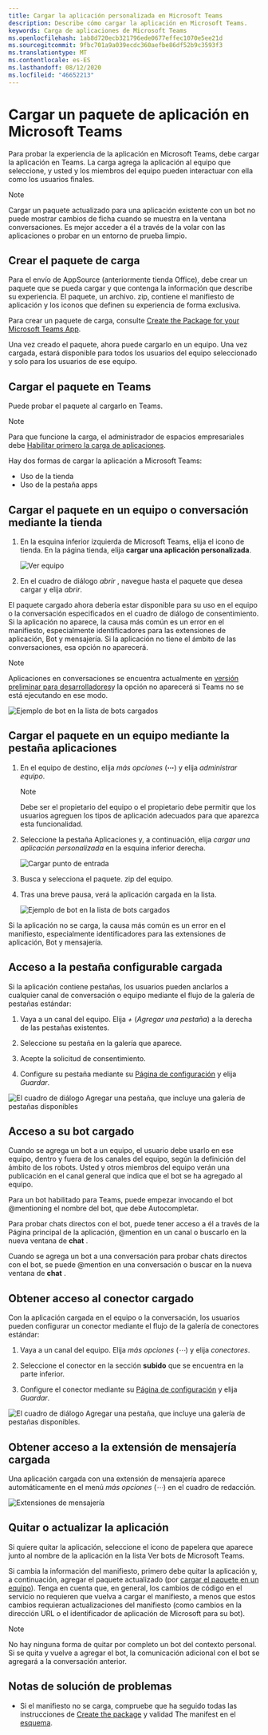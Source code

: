 ```yaml
---
title: Cargar la aplicación personalizada en Microsoft Teams
description: Describe cómo cargar la aplicación en Microsoft Teams.
keywords: Carga de aplicaciones de Microsoft Teams
ms.openlocfilehash: 1ab8d720ecb321796ede0677effec1070e5ee21d
ms.sourcegitcommit: 9fbc701a9a039ecdc360aefbe86df52b9c3593f3
ms.translationtype: MT
ms.contentlocale: es-ES
ms.lasthandoff: 08/12/2020
ms.locfileid: "46652213"
---
```

# <a name="upload-an-app-package-to-microsoft-teams"></a>Cargar un paquete de aplicación en Microsoft Teams

Para probar la experiencia de la aplicación en Microsoft Teams, debe cargar la aplicación en Teams. La carga agrega la aplicación al equipo que seleccione, y usted y los miembros del equipo pueden interactuar con ella como los usuarios finales.

> [!NOTE]
> Cargar un paquete actualizado para una aplicación existente con un bot no puede mostrar cambios de ficha cuando se muestra en la ventana conversaciones. Es mejor acceder a él a través de la volar con las aplicaciones o probar en un entorno de prueba limpio.

## <a name="create-your-upload-package"></a>Crear el paquete de carga

Para el envío de AppSource (anteriormente tienda Office), debe crear un paquete que se pueda cargar y que contenga la información que describe su experiencia. El paquete, un archivo. zip, contiene el manifiesto de aplicación y los iconos que definen su experiencia de forma exclusiva.

Para crear un paquete de carga, consulte [Create the Package for your Microsoft Teams App](../../concepts/build-and-test/apps-package.md).

Una vez creado el paquete, ahora puede cargarlo en un equipo. Una vez cargada, estará disponible para todos los usuarios del equipo seleccionado y solo para los usuarios de ese equipo.

## <a name="load-your-package-into-teams"></a>Cargar el paquete en Teams

Puede probar el paquete al cargarlo en Teams.

> [!NOTE]
> Para que funcione la carga, el administrador de espacios empresariales debe [Habilitar primero la carga de aplicaciones](/microsoftteams/admin-settings).

Hay dos formas de cargar la aplicación a Microsoft Teams:

* Uso de la tienda
* Uso de la pestaña apps

## <a name="upload-your-package-into-a-team-or-conversation-using-the-store"></a>Cargar el paquete en un equipo o conversación mediante la tienda

1. En la esquina inferior izquierda de Microsoft Teams, elija el icono de tienda. En la página tienda, elija **cargar una aplicación personalizada**.

   ![Ver equipo](../../assets/images/store-upload-a-custom-app.png)

2. En el cuadro de diálogo *abrir* , navegue hasta el paquete que desea cargar y elija *abrir*.

El paquete cargado ahora debería estar disponible para su uso en el equipo o la conversación especificados en el cuadro de diálogo de consentimiento. Si la aplicación no aparece, la causa más común es un error en el manifiesto, especialmente identificadores para las extensiones de aplicación, Bot y mensajería. Si la aplicación no tiene el ámbito de las conversaciones, esa opción no aparecerá.

>[!NOTE]
> Aplicaciones en conversaciones se encuentra actualmente en [versión preliminar para desarrolladores](../../resources/dev-preview/developer-preview-intro.md)y la opción no aparecerá si Teams no se está ejecutando en ese modo.

![Ejemplo de bot en la lista de bots cargados](../../assets/images/botinlist.jpg)

## <a name="upload-your-package-into-a-team-using-the-apps-tab"></a>Cargar el paquete en un equipo mediante la pestaña aplicaciones

1. En el equipo de destino, elija *más opciones* (**&#8943;**) y elija *administrar equipo*.

   > [!NOTE]
   > Debe ser el propietario del equipo o el propietario debe permitir que los usuarios agreguen los tipos de aplicación adecuados para que aparezca esta funcionalidad.

2. Seleccione la pestaña Aplicaciones y, a continuación, elija *cargar una aplicación personalizada* en la esquina inferior derecha.

   ![Cargar punto de entrada](../../assets/images/UploadACustomApp.png)

3. Busca y selecciona el paquete. zip del equipo.

4. Tras una breve pausa, verá la aplicación cargada en la lista.

   ![Ejemplo de bot en la lista de bots cargados](../../assets/images/botinlist.jpg)

Si la aplicación no se carga, la causa más común es un error en el manifiesto, especialmente identificadores para las extensiones de aplicación, Bot y mensajería.

## <a name="accessing-your-uploaded-configurable-tab"></a>Acceso a la pestaña configurable cargada

Si la aplicación contiene pestañas, los usuarios pueden anclarlos a cualquier canal de conversación o equipo mediante el flujo de la galería de pestañas estándar:

1. Vaya a un canal del equipo. Elija *+* (*Agregar una pestaña*) a la derecha de las pestañas existentes.

2. Seleccione su pestaña en la galería que aparece.

3. Acepte la solicitud de consentimiento.

4. Configure su pestaña mediante su [Página de configuración](../../tabs/how-to/create-tab-pages/configuration-page.md) y elija *Guardar*.

  ![El cuadro de diálogo Agregar una pestaña, que incluye una galería de pestañas disponibles](../../assets/images/tab_gallery.png)

## <a name="accessing-your-uploaded-bot"></a>Acceso a su bot cargado

Cuando se agrega un bot a un equipo, el usuario debe usarlo en ese equipo, dentro y fuera de los canales del equipo, según la definición del ámbito de los robots. Usted y otros miembros del equipo verán una publicación en el canal general que indica que el bot se ha agregado al equipo.

Para un bot habilitado para Teams, puede empezar invocando el bot @mentioning el nombre del bot, que debe Autocompletar.

Para probar chats directos con el bot, puede tener acceso a él a través de la Página principal de la aplicación, @mention en un canal o buscarlo en la nueva ventana de **chat** .

Cuando se agrega un bot a una conversación para probar chats directos con el bot, se puede @mention en una conversación o buscar en la nueva ventana de **chat** .

## <a name="accessing-your-uploaded-connector"></a>Obtener acceso al conector cargado

Con la aplicación cargada en el equipo o la conversación, los usuarios pueden configurar un conector mediante el flujo de la galería de conectores estándar:

1. Vaya a un canal del equipo. Elija *más opciones* (*&#8943;*) y elija *conectores*.

2. Seleccione el conector en la sección **subido** que se encuentra en la parte inferior.

3. Configure el conector mediante su [Página de configuración](../../webhooks-and-connectors/how-to/connectors-creating.md) y elija *Guardar*.

  ![El cuadro de diálogo Agregar una pestaña, que incluye una galería de pestañas disponibles.](../../assets/images/connector_gallery.png)

## <a name="accessing-your-uploaded-messaging-extension"></a>Obtener acceso a la extensión de mensajería cargada

Una aplicación cargada con una extensión de mensajería aparece automáticamente en el menú *más opciones* (*&#8943;*) en el cuadro de redacción.

![Extensiones de mensajería](../../assets/images/compose-extensions/cesampleapp.png)

## <a name="removing-or-updating-your-app"></a>Quitar o actualizar la aplicación

Si quiere quitar la aplicación, seleccione el icono de papelera que aparece junto al nombre de la aplicación en la lista Ver bots de Microsoft Teams.

Si cambia la información del manifiesto, primero debe quitar la aplicación y, a continuación, agregar el paquete actualizado (por [cargar el paquete en un equipo](#load-your-package-into-teams)). Tenga en cuenta que, en general, los cambios de código en el servicio no requieren que vuelva a cargar el manifiesto, a menos que estos cambios requieran actualizaciones del manifiesto (como cambios en la dirección URL o el identificador de aplicación de Microsoft para su bot).

> [!NOTE]
> No hay ninguna forma de quitar por completo un bot del contexto personal. Si se quita y vuelve a agregar el bot, la comunicación adicional con el bot se agregará a la conversación anterior.

## <a name="troubleshooting-notes"></a>Notas de solución de problemas

* Si el manifiesto no se carga, compruebe que ha seguido todas las instrucciones de [Create the package](../../concepts/build-and-test/apps-package.md) y validad The manifest en el [esquema](../../resources/schema/manifest-schema.md).
